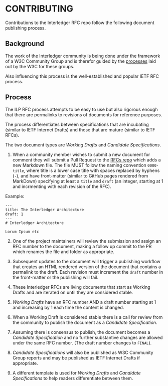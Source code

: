 # CONTRIBUTING

Contributions to the Interledger RFC repo follow the following document publishing process.

## Background

The work of the Interledger community is being done under the framework of a W3C Community Group and is therefor guided by the [processes](https://www.w3.org/community/about/agreements/) laid out by the W3C for these groups.

Also influencing this process is the well-established and popular IETF RFC process. 

## Process

The ILP RFC process attempts to be easy to use but also rigorous enough that there are permalinks to revisions of documents for reference purposes.

The process differentiates between specifications that are incubating (similar to IETF Internet Drafts) and those that are mature (similar to IETF RFCs).

The two document types are *Working Drafts* and *Candidate Specifications*.

1. When a community member wishes to submit a new document for comment they will submit a Pull Request to the [RFCs repo](https://github.com/interledger/rfcs/) which adds a new Markdown file. The file MUST follow the naming convention `0000-title`, where title is a lower case title with spaces replaced by hyphens (`-`), and have front-matter (similar to GitHub pages rendered from MarkDown) specifying at least a `title` and `draft` (an integer, starting at 1 and incrmenting with each revision of the RFC).

Example:
```
---
title: The Interledger Architecture
draft: 1
---
# Interledger Architecture

Lorum Ipsum etc
```

2. One of the project maintainers will review the submission and assign an RFC number to the document, making a follow up commit to the PR which renames the file and folder as appropriate.

3. Subsequent updates to the document will trigger a publishing workflow that creates an HTML rendered version of the document that contains a permalink to the draft. Each revision must increment the `draft` number in the front-matter or the publishing will fail. 

4. These Interledger RFCs are living documents that start as Working Drafts and are iterated on until they are considered stable.

5. *Working Drafts* have an RFC number AND a draft number starting at 1 and increasing by 1 each time the content is changed.

6. When a Working Draft is considered stable there is a call for review from the community to publish the document as a *Candidate Specification*.

7. Assuming there is consensus to publish, the document becomes a *Candidate Specification* and no further substantive changes are allowed under the same RFC number. (The draft number changes to `FINAL`).

8. *Candidate Specifications* will also be published as W3C Community Group reports and may be published as IETF Internet Drafts if appropriate.

9. A different template is used for *Working Drafts* and *Candidate Specifications* to help readers differentiate between them.
